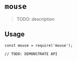 # `mouse`

> TODO: description

## Usage

```
const mouse = require('mouse');

// TODO: DEMONSTRATE API
```
